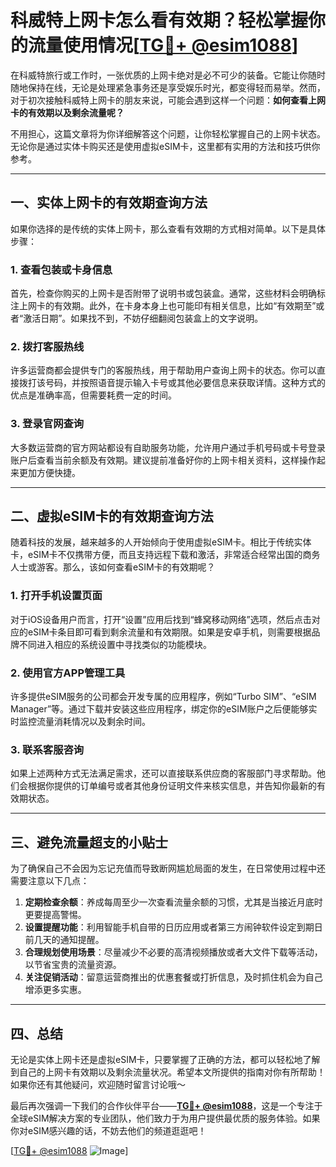 # 科威特上网卡怎么看有效期？轻松掌握你的流量使用情况[[TG💪+ @esim1088](https://t.me/s/esim1088)]

在科威特旅行或工作时，一张优质的上网卡绝对是必不可少的装备。它能让你随时随地保持在线，无论是处理紧急事务还是享受娱乐时光，都变得轻而易举。然而，对于初次接触科威特上网卡的朋友来说，可能会遇到这样一个问题：**如何查看上网卡的有效期以及剩余流量呢？**

不用担心，这篇文章将为你详细解答这个问题，让你轻松掌握自己的上网卡状态。无论你是通过实体卡购买还是使用虚拟eSIM卡，这里都有实用的方法和技巧供你参考。

---

## 一、实体上网卡的有效期查询方法

如果你选择的是传统的实体上网卡，那么查看有效期的方式相对简单。以下是具体步骤：

### 1. 查看包装或卡身信息
首先，检查你购买的上网卡是否附带了说明书或包装盒。通常，这些材料会明确标注上网卡的有效期。此外，在卡身本身上也可能印有相关信息，比如“有效期至”或者“激活日期”。如果找不到，不妨仔细翻阅包装盒上的文字说明。

### 2. 拨打客服热线
许多运营商都会提供专门的客服热线，用于帮助用户查询上网卡的状态。你可以直接拨打该号码，并按照语音提示输入卡号或其他必要信息来获取详情。这种方式的优点是准确率高，但需要耗费一定的时间。

### 3. 登录官网查询
大多数运营商的官方网站都设有自助服务功能，允许用户通过手机号码或卡号登录账户后查看当前余额及有效期。建议提前准备好你的上网卡相关资料，这样操作起来更加方便快捷。

---

## 二、虚拟eSIM卡的有效期查询方法

随着科技的发展，越来越多的人开始倾向于使用虚拟eSIM卡。相比于传统实体卡，eSIM卡不仅携带方便，而且支持远程下载和激活，非常适合经常出国的商务人士或游客。那么，该如何查看eSIM卡的有效期呢？

### 1. 打开手机设置页面
对于iOS设备用户而言，打开“设置”应用后找到“蜂窝移动网络”选项，然后点击对应的eSIM卡条目即可看到剩余流量和有效期限。如果是安卓手机，则需要根据品牌不同进入相应的系统设置中寻找类似的功能模块。

### 2. 使用官方APP管理工具
许多提供eSIM服务的公司都会开发专属的应用程序，例如“Turbo SIM”、“eSIM Manager”等。通过下载并安装这些应用程序，绑定你的eSIM账户之后便能够实时监控流量消耗情况以及剩余时间。

### 3. 联系客服咨询
如果上述两种方式无法满足需求，还可以直接联系供应商的客服部门寻求帮助。他们会根据你提供的订单编号或者其他身份证明文件来核实信息，并告知你最新的有效期状态。

---

## 三、避免流量超支的小贴士

为了确保自己不会因为忘记充值而导致断网尴尬局面的发生，在日常使用过程中还需要注意以下几点：

1. **定期检查余额**：养成每周至少一次查看流量余额的习惯，尤其是当接近月底时更要提高警惕。
2. **设置提醒功能**：利用智能手机自带的日历应用或者第三方闹钟软件设定到期日前几天的通知提醒。
3. **合理规划使用场景**：尽量减少不必要的高清视频播放或者大文件下载等活动，以节省宝贵的流量资源。
4. **关注促销活动**：留意运营商推出的优惠套餐或打折信息，及时抓住机会为自己增添更多实惠。

---

## 四、总结

无论是实体上网卡还是虚拟eSIM卡，只要掌握了正确的方法，都可以轻松地了解到自己的上网卡有效期以及剩余流量状况。希望本文所提供的指南对你有所帮助！如果你还有其他疑问，欢迎随时留言讨论哦～

最后再次强调一下我们的合作伙伴平台——[**TG💪+ @esim1088**](https://t.me/s/esim1088)，这是一个专注于全球eSIM解决方案的专业团队，他们致力于为用户提供最优质的服务体验。如果你对eSIM感兴趣的话，不妨去他们的频道逛逛吧！

[[TG💪+ @esim1088](https://t.me/s/esim1088) ![Image](https://i.postimg.cc/4NQfJmqS/Snipaste-2025-05-13-00-14-12.png)]
